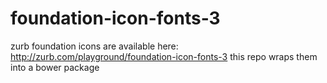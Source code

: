 # foundation-icon-fonts-3
zurb foundation icons are available here: http://zurb.com/playground/foundation-icon-fonts-3 
this repo wraps them into a bower package
